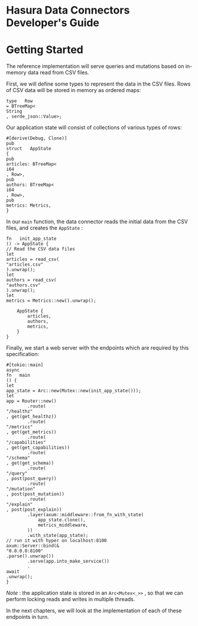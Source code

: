 # Hasura Data Connectors Developer's Guide

# Getting Started

The reference implementation will serve queries and mutations based on in-memory data read from CSV files.

First, we will define some types to represent the data in the CSV files. Rows of CSV data will be stored in memory as ordered maps:

```
type   Row
= BTreeMap<
String
, serde_json::Value>;
```

Our application state will consist of collections of various types of rows:

```
#[derive(Debug, Clone)]
pub
struct   AppState
{
pub
articles: BTreeMap<
i64
, Row>,
pub
authors: BTreeMap<
i64
, Row>,
pub
metrics: Metrics,
}
```

In our `main` function, the data connector reads the initial data from the CSV files, and creates the `AppState` :

```
fn   init_app_state
() -> AppState {
// Read the CSV data files
let
articles = read_csv(
"articles.csv"
).unwrap();
let
authors = read_csv(
"authors.csv"
).unwrap();
let
metrics = Metrics::new().unwrap();

    AppState {
        articles,
        authors,
        metrics,
    }
}
```

Finally, we start a web server with the endpoints which are required by this specification:

```
#[tokio::main]
async
fn   main
() {
let
app_state = Arc::new(Mutex::new(init_app_state()));
let
app = Router::new()
        .route(
"/healthz"
, get(get_healthz))
        .route(
"/metrics"
, get(get_metrics))
        .route(
"/capabilities"
, get(get_capabilities))
        .route(
"/schema"
, get(get_schema))
        .route(
"/query"
, post(post_query))
        .route(
"/mutation"
, post(post_mutation))
        .route(
"/explain"
, post(post_explain))
        .layer(axum::middleware::from_fn_with_state(
            app_state.clone(),
            metrics_middleware,
        ))
        .with_state(app_state);
// run it with hyper on localhost:8100
axum::Server::bind(&
"0.0.0.0:8100"
.parse().unwrap())
        .serve(app.into_make_service())
        .
await
.unwrap();
}
```

 *Note* : the application state is stored in an `Arc<Mutex<_>>` , so that we can perform locking reads and writes in multiple threads.

In the next chapters, we will look at the implementation of each of these endpoints in turn.